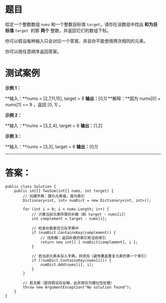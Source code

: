 # 题目
给定一个整数数组 `nums` 和一个整数目标值 `target`，请你在该数组中找出 **和为目标值** _`target`_  的那 **两个** 整数，并返回它们的数组下标。

你可以假设每种输入只会对应一个答案，并且你不能使用两次相同的元素。

你可以按任意顺序返回答案。

# 测试案例
**示例 1：**

**输入：**nums = [2,7,11,15], target = 9
**输出：**[0,1]
**解释：**因为 nums[0] + nums[1] == 9 ，返回 [0, 1] 。

**示例 2：**

**输入：**nums = [3,2,4], target = 6
**输出：**[1,2]

**示例 3：**

**输入：**nums = [3,3], target = 6
**输出：**[0,1]




---
# 答案：
```
public class Solution {
    public int[] TwoSum(int[] nums, int target) {
        // 创建字典：键为元素值，值为索引
        Dictionary<int, int> numDict = new Dictionary<int, int>();
        
        for (int i = 0; i < nums.Length; i++) {
            // 计算当前元素所需的补数（即 target - nums[i]）
            int complement = target - nums[i];
            
            // 检查补数是否已在字典中
            if (numDict.ContainsKey(complement)) {
                // 找到解：返回补数的索引和当前索引
                return new int[] { numDict[complement], i };
            }
            
            // 若当前元素未存入字典，则添加（避免覆盖重复元素的第一个索引）
            if (!numDict.ContainsKey(nums[i])) {
                numDict.Add(nums[i], i);
            }
        }
        
        // 若无解（题目假设存在解，此异常仅为健壮性处理）
        throw new ArgumentException("No solution found");
    }
}
```